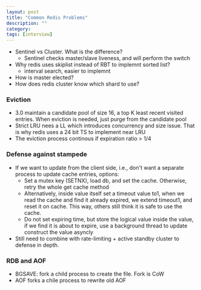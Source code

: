 ```yaml
---
layout: post
title: "Common Redis Problems"
description: ""
category: 
tags: [interview]
---
```


* Sentinel vs Cluster. What is the difference?
  * Sentinel checks master/slave liveness, and will perform the switch
* Why redis uses skiplist instead of RBT to implemnt sorted list? 
  * interval search, easier to implemnt
* How is master elected?
* How does redis cluster know which shard to use?

### Eviction
* 3.0 maintain a candidate pool of size 16, a top K least recent visited entries. When eviction is needed, just purge from the candidate pool
* Strict LRU nees a LL which introduces concurrency and size issue. That is why redis uses a 24 bit TS to implement near LRU
* The eviction process continous if expiration ratio > 1/4

### Defense against stampede

* If we want to update from the client side, i.e., don't want a separate process to update cache entries, options: 
  * Set a mutex key (SETNX), load db, and set the cache. Otherwise, retry the whole get cache method
  * Alternatively, inside value itself set a timeout value to1, when we read the cache and find it already expired, we extend timeout1, and reset it on cache. This way, others still think it is safe to use the cache.
  * Do not set expiring time, but store the logical value inside the value, if we find it is about to expire, use a background thread to update construct the value asyncly
* Still need to combine with rate-limiting + active standby cluster to defense in depth. 

### RDB and AOF
* BGSAVE: fork a child process to create the file. Fork is CoW
* AOF forks a chile process to rewrite old AOF

